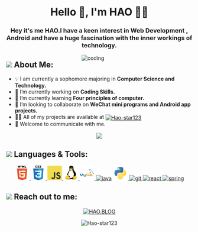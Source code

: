 
<h1 align="center">Hello 👋, I'm HAO 🎯️🚀️</h1>
<h3 align="center">Hey it's me HAO.I have a keen interest in Web Development , Android and have a huge fascination with the inner workings of technology.</h3>

<img align="right" alt="coding" width="300" src="https://media.giphy.com/media/lP8xu5t2DLGG045H8F/giphy.gif">

## <img src="https://media.giphy.com/media/WUlplcMpOCEmTGBtBW/giphy.gif" width="40"> **About Me:**
- 💡 I am currently a sophomore majoring in **Computer Science and Technology.**
- 🔭 I’m currently working on **Coding Skills.**
- 🌱 I’m currently learning **Four principles of computer.**
- 👯 I’m looking to collaborate on **WeChat mini programs and Android app projects.**
- 👨‍💻 All of my projects are available at <a href="https://github.com/Hao-star123?tab=repositories" target="blank"><img align="center" src="https://raw.githubusercontent.com/rahuldkjain/github-profile-readme-generator/master/src/images/icons/Social/github.svg" alt="Hao-star123" height="30" width="40" /></a>
- 💬 Welcome to communicate with me.

<p align="center">
   <img align="center" src="https://github-readme-streak-stats.herokuapp.com/?user=Hao-star123&theme=radical&hide_border=true"/>
</p>

## <img src="https://media.giphy.com/media/j2pOGeGYKe2xCCKwfi/giphy.gif" width="40"> **Languages & Tools:**

<p align="center"> 
 <a href="https://www.w3.org/html/" target="_blank"> <img src="https://raw.githubusercontent.com/devicons/devicon/master/icons/html5/html5-original-wordmark.svg" alt="html5" width="40" height="40"/> </a><a href="https://www.w3schools.com/css/" target="_blank"> <img src="https://raw.githubusercontent.com/devicons/devicon/master/icons/css3/css3-original-wordmark.svg" alt="css3" width="40" height="40"/> </a> </a> <a href="https://developer.mozilla.org/en-US/docs/Web/JavaScript" target="_blank"> <img src="https://raw.githubusercontent.com/devicons/devicon/master/icons/javascript/javascript-original.svg" alt="javascript" width="40" height="40"/> </a> 	<a href="https://www.linux.org/" target="_blank"> <img src="https://raw.githubusercontent.com/devicons/devicon/master/icons/linux/linux-original.svg" alt="linux" width="40" height="40"/> </a> <a href="https://www.mysql.com/" target="_blank"> <img src="https://raw.githubusercontent.com/devicons/devicon/master/icons/mysql/mysql-original-wordmark.svg" alt="mysql" width="40" height="40"/> </a>
<a href="https://www.java.com/en/" target="_blank"> <img src="https://cdn.jsdelivr.net/gh/devicons/devicon/icons/java/java-original.svg"  alt="java" width="40" height="40" /></a> </a><a href="https://www.python.org" target="_blank"> <img src="https://raw.githubusercontent.com/devicons/devicon/master/icons/python/python-original.svg" alt="python" width="40" height="40"/> </a><a href="https://git-scm.com/" target="_blank"><img src="https://cdn.jsdelivr.net/gh/devicons/devicon/icons/git/git-original.svg" alt="git" width="40" height="40"/> </a><a href="https://reactjs.org/" target="_blank"><img src="https://cdn.jsdelivr.net/gh/devicons/devicon/icons/react/react-original.svg" alt="react" width="40" height="40"/> </a><a href="https://spring.io/" target="_blank"><img src="https://cdn.jsdelivr.net/gh/devicons/devicon/icons/spring/spring-original.svg" alt="spring" width="40" height="40"/> </a>
</p>

## <img src="https://media.giphy.com/media/LnQjpWaON8nhr21vNW/giphy.gif" width="40"> **Reach out to me:** ️

<p align="center">
<!--<a href="https://linkedin.com/in/abhinandanraj" target="_blank"><img align="center" src="https://img.shields.io/badge/-LinkedIn-0e76a8?style=flat-square&logo=Linkedin&logoColor=white" alt="HAO" /></a>-->
<a href="https://www.dreamchasing.top/" target="_blank"><img align="center" src="https://img.shields.io/badge/Website-3b5998?style=flat-square&logo=google-chrome&logoColor=white" alt="HAO.BLOG" /></a>
<!--<a href="mailto:crazyabhinandanraj@gmail.com" target="_blank"><img align="center" src="https://img.shields.io/badge/-Gmail-EA4335?style=flat-square&logo=Gmail&logoColor=white" alt="HAO.GMAIL" /></a>-->
<p align="center"> <img src="https://komarev.com/ghpvc/?username=Hao-star123&label=Visitors&color=0088cc&style=flat-square" alt="Hao-star123" /> </p>
<!--
**Hao-star123/Hao-star123** is a ✨ _special_ ✨ repository because its `README.md` (this file) appears on your GitHub profile.

Here are some ideas to get you started:

- 🔭 I’m currently working on ...
- 🌱 I’m currently learning ...
- 👯 I’m looking to collaborate on ...
- 🤔 I’m looking for help with ...
- 💬 Ask me about ...
- 📫 How to reach me: ...
- 😄 Pronouns: ...
- ⚡ Fun fact: ...
-->

